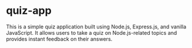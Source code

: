 # quiz-app
This is a simple quiz application built using Node.js, Express.js, and vanilla JavaScript. It allows users to take a quiz on Node.js-related topics and provides instant feedback on their answers.
